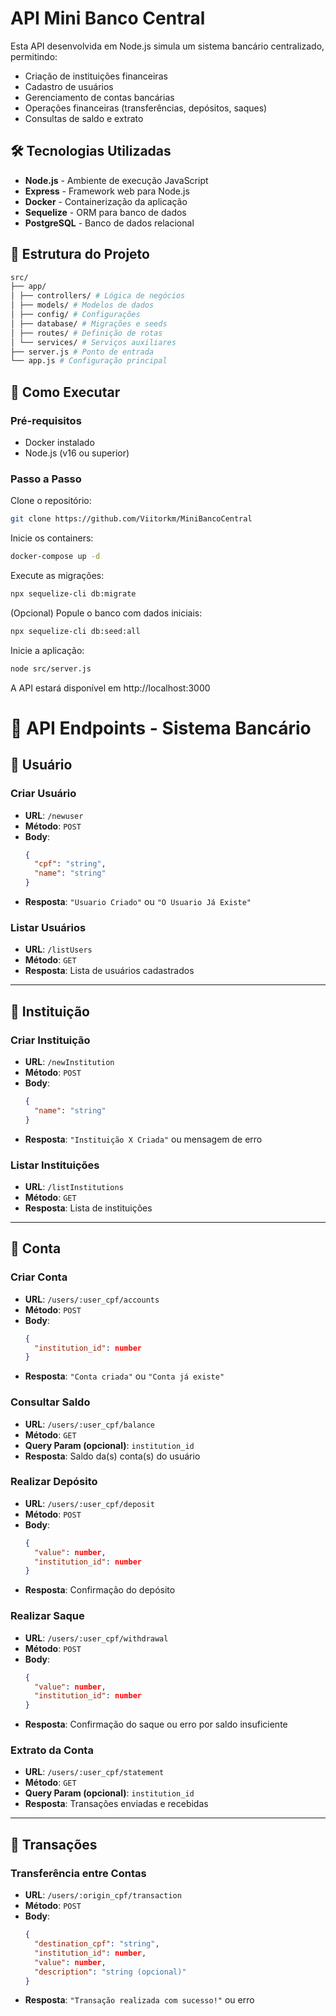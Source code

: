 # API Mini Banco Central

Esta API desenvolvida em Node.js simula um sistema bancário centralizado, permitindo:

- Criação de instituições financeiras
- Cadastro de usuários
- Gerenciamento de contas bancárias
- Operações financeiras (transferências, depósitos, saques)
- Consultas de saldo e extrato

## 🛠️ Tecnologias Utilizadas

- **Node.js** - Ambiente de execução JavaScript
- **Express** - Framework web para Node.js
- **Docker** - Containerização da aplicação
- **Sequelize** - ORM para banco de dados
- **PostgreSQL** - Banco de dados relacional

## 📂 Estrutura do Projeto

```bash
src/
├── app/
│ ├── controllers/ # Lógica de negócios
│ ├── models/ # Modelos de dados
│ ├── config/ # Configurações
│ ├── database/ # Migrações e seeds
│ ├── routes/ # Definição de rotas
│ └── services/ # Serviços auxiliares
├── server.js # Ponto de entrada
└── app.js # Configuração principal
```

## 🚀 Como Executar

### Pré-requisitos

- Docker instalado
- Node.js (v16 ou superior)

### Passo a Passo

Clone o repositório:

```bash
git clone https://github.com/Viitorkm/MiniBancoCentral
```

Inicie os containers:

```bash
docker-compose up -d
```

Execute as migrações:

```bash
npx sequelize-cli db:migrate
```

(Opcional) Popule o banco com dados iniciais:

```bash
npx sequelize-cli db:seed:all
```

Inicie a aplicação:

```bash
node src/server.js
```

A API estará disponível em http://localhost:3000

# 📘 API Endpoints - Sistema Bancário

## 👤 Usuário

### Criar Usuário

- **URL**: `/newuser`
- **Método**: `POST`
- **Body**:
  ```json
  {
    "cpf": "string",
    "name": "string"
  }
  ```
- **Resposta**: `"Usuario Criado"` ou `"O Usuario Já Existe"`

### Listar Usuários

- **URL**: `/listUsers`
- **Método**: `GET`
- **Resposta**: Lista de usuários cadastrados

---

## 🏦 Instituição

### Criar Instituição

- **URL**: `/newInstitution`
- **Método**: `POST`
- **Body**:
  ```json
  {
    "name": "string"
  }
  ```
- **Resposta**: `"Instituição X Criada"` ou mensagem de erro

### Listar Instituições

- **URL**: `/listInstitutions`
- **Método**: `GET`
- **Resposta**: Lista de instituições

---

## 💼 Conta

### Criar Conta

- **URL**: `/users/:user_cpf/accounts`
- **Método**: `POST`
- **Body**:
  ```json
  {
    "institution_id": number
  }
  ```
- **Resposta**: `"Conta criada"` ou `"Conta já existe"`

### Consultar Saldo

- **URL**: `/users/:user_cpf/balance`
- **Método**: `GET`
- **Query Param (opcional)**: `institution_id`
- **Resposta**: Saldo da(s) conta(s) do usuário

### Realizar Depósito

- **URL**: `/users/:user_cpf/deposit`
- **Método**: `POST`
- **Body**:
  ```json
  {
    "value": number,
    "institution_id": number
  }
  ```
- **Resposta**: Confirmação do depósito

### Realizar Saque

- **URL**: `/users/:user_cpf/withdrawal`
- **Método**: `POST`
- **Body**:
  ```json
  {
    "value": number,
    "institution_id": number
  }
  ```
- **Resposta**: Confirmação do saque ou erro por saldo insuficiente

### Extrato da Conta

- **URL**: `/users/:user_cpf/statement`
- **Método**: `GET`
- **Query Param (opcional)**: `institution_id`
- **Resposta**: Transações enviadas e recebidas

---

## 🔁 Transações

### Transferência entre Contas

- **URL**: `/users/:origin_cpf/transaction`
- **Método**: `POST`
- **Body**:
  ```json
  {
    "destination_cpf": "string",
    "institution_id": number,
    "value": number,
    "description": "string (opcional)"
  }
  ```
- **Resposta**: `"Transação realizada com sucesso!"` ou erro
